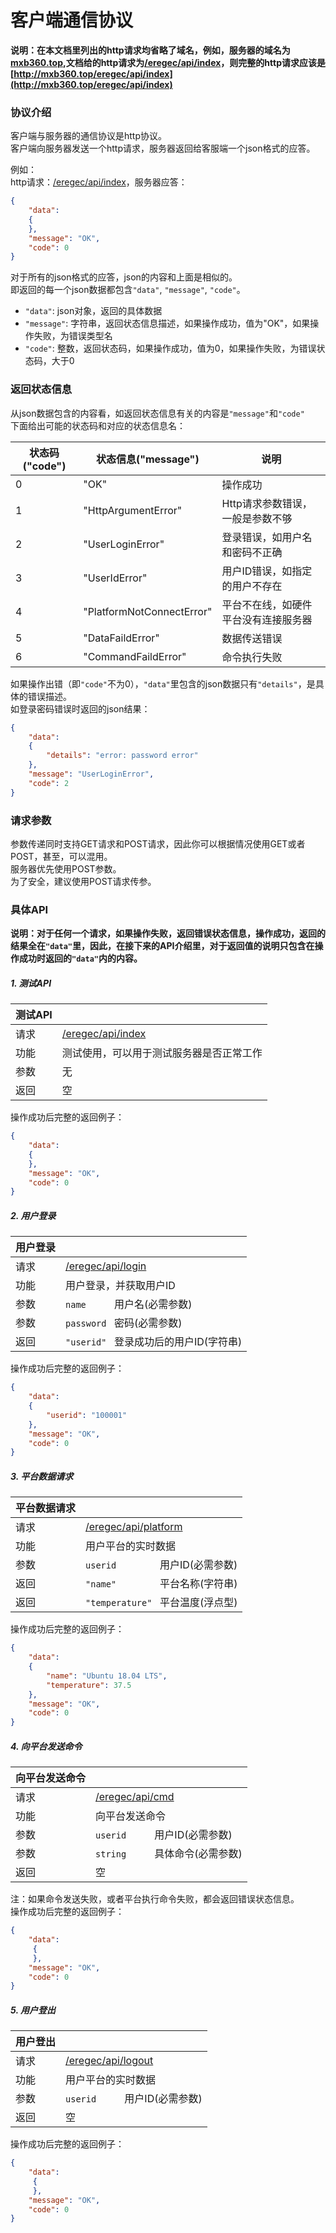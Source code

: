<!-- toc -->

# 客户端通信协议

**说明：在本文档里列出的http请求均省略了域名，例如，服务器的域名为[mxb360.top](http://mxb360.top),文档给的http请求为[/eregec/api/index](http://mxb360.top/eregec/api/index)，则完整的http请求应该是[http://mxb360.top/eregec/api/index](http://mxb360.top/eregec/api/index)**

### 协议介绍
客户端与服务器的通信协议是http协议。  
客户端向服务器发送一个http请求，服务器返回给客服端一个json格式的应答。  
  
例如：  
http请求：[/eregec/api/index](http://mxb360.top/eregec/api/index)，服务器应答：  
```json
{
    "data":
    {
    },
    "message": "OK",
    "code": 0
}
```
  
对于所有的json格式的应答，json的内容和上面是相似的。  
即返回的每一个json数据都包含`"data"`, `"message"`, `"code"`。  
* `"data"`: json对象，返回的具体数据
* `"message"`: 字符串，返回状态信息描述，如果操作成功，值为"OK"，如果操作失败，为错误类型名
* `"code"`: 整数，返回状态码，如果操作成功，值为0，如果操作失败，为错误状态码，大于0


### 返回状态信息
从json数据包含的内容看，如返回状态信息有关的内容是`"message"`和`"code"`  
下面给出可能的状态码和对应的状态信息名：  

| 状态码("code")  | 状态信息("message")           |   说明
|----------------|------------------------------|-------------------
| 0              | "OK"                         | 操作成功
| 1              | "HttpArgumentError"          | Http请求参数错误，一般是参数不够
| 2              | "UserLoginError"             | 登录错误，如用户名和密码不正确
| 3              | "UserIdError"                | 用户ID错误，如指定的用户不存在
| 4              | "PlatformNotConnectError"    | 平台不在线，如硬件平台没有连接服务器
| 5              | "DataFaildError"             | 数据传送错误
| 6              | "CommandFaildError"          | 命令执行失败

如果操作出错（即`"code"`不为0），`"data"`里包含的json数据只有`"details"`，是具体的错误描述。  
如登录密码错误时返回的json结果：
```json
{
    "data": 
    {
        "details": "error: password error"
    }, 
    "message": "UserLoginError", 
    "code": 2
}
```

### 请求参数

参数传递同时支持GET请求和POST请求，因此你可以根据情况使用GET或者POST，甚至，可以混用。  
服务器优先使用POST参数。  
为了安全，建议使用POST请求传参。


### 具体API

**说明：对于任何一个请求，如果操作失败，返回错误状态信息，操作成功，返回的结果全在`"data"`里，因此，在接下来的API介绍里，对于返回值的说明只包含在操作成功时返回的`"data"`内的内容。**
  
  
##### 1. 测试API
  测试API  | 　　 
-----------|-----------------------------------------------------------
  请求     | [/eregec/api/index](http://mxb360.top/eregec/api/index)  
  功能     | 测试使用，可以用于测试服务器是否正常工作  
  参数     | 无
  返回     | 空
操作成功后完整的返回例子：
```json
{
    "data":
    {
    },
    "message": "OK",
    "code": 0
}
```

##### 2. 用户登录
  用户登录  | 　　 
-----------|-----------------------------------------------------------
  请求     | [/eregec/api/login](http://mxb360.top/eregec/api/login)  
  功能     | 用户登录，并获取用户ID
  参数     | `name     ` 用户名(必需参数)
  参数     | `password ` 密码(必需参数)
  返回     | `"userid" ` 登录成功后的用户ID(字符串)
操作成功后完整的返回例子：
```json
{
    "data":
    {
        "userid": "100001"
    },
    "message": "OK",
    "code": 0
}
```

##### 3. 平台数据请求
平台数据请求| 　　 
-----------|-----------------------------------------------------------
  请求     | [/eregec/api/platform](http://mxb360.top/eregec/api/platform)  
  功能     | 用户平台的实时数据
  参数     | `userid        ` 用户ID(必需参数)
  返回     | `"name"        ` 平台名称(字符串)
  返回     | `"temperature" ` 平台温度(浮点型)
操作成功后完整的返回例子：
```json
{
    "data":
    {
        "name": "Ubuntu 18.04 LTS",
        "temperature": 37.5
    },
    "message": "OK",
    "code": 0
}
```

##### 4. 向平台发送命令
向平台发送命令 | 　　 
--------------|-----------------------------------------------------------
    请求      | [/eregec/api/cmd](http://mxb360.top/eregec/api/cmd)  
    功能      | 向平台发送命令
    参数      | `userid     ` 用户ID(必需参数)
    参数      | `string     ` 具体命令(必需参数)
    返回      | 空
注：如果命令发送失败，或者平台执行命令失败，都会返回错误状态信息。  
操作成功后完整的返回例子：
```json
{
    "data":
     {
     },
    "message": "OK",
    "code": 0
}
```

##### 5. 用户登出
用户登出   | 　　 
-----------|-----------------------------------------------------------
  请求     | [/eregec/api/logout](http://mxb360.top/eregec/api/logout)  
  功能     | 用户平台的实时数据
  参数     | `userid     ` 用户ID(必需参数)
  返回     | 空
操作成功后完整的返回例子：
```json
{
    "data":
     {
     },
    "message": "OK",
    "code": 0
}
```